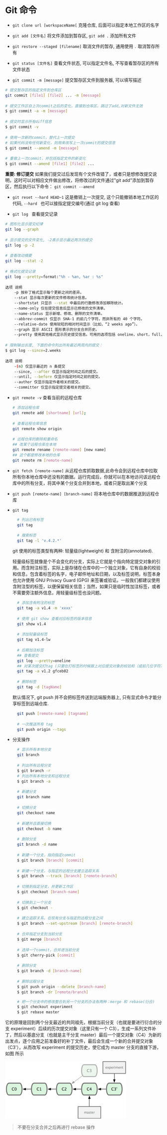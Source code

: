 # Git 命令

- `git clone url [workspaceName[`
  克隆仓库, 后面可以指定本地工作区的名字

- `git add [文件名]`
  将文件添加到暂存区, `git add .` 添加所有文件

- `git restore --staged [filename]`
  取消文件的暂存, 通用使用 `.` 取消暂存所有

- `git status [文件名]`
  查看文件状态, 可以指定文件名, 不写查看暂存区的所有文件状态

- `git commit -m [message]`
  提交暂存区文件到服务器, 可以填写描述

```bash
# 提交暂存区的指定文件到仓库区
git commit [file1] [file2] ... -m [message]

# 提交工作区自上次commit之后的变化，直接到仓库区，跳过了add,对新文件无效
$ git commit -a -m [message]

# 提交时显示所有diff信息
$ git commit -v

# 使用一次新的commit，替代上一次提交
# 如果代码没有任何新变化，则用来改写上一次commit的提交信息
$ git commit --amend -m [message]

# 重做上一次commit，并包括指定文件的新变化
$ git commit --amend [file1] [file2] ...
```

**重要: 修订提交**
如果我们提交过后发现有个文件改错了，或者只是想修改提交说明，这时可以对相应文件做出修改，将修改过的文件通过"git add"添加到暂存区，然后执行以下命令：
`git commit --amend`

- `git reset --hard HEAD~1`
  这是撤销上一次提交, 这个只能撤销本地工作区的代码, `--hard ` 也可以接指定提交编号(通过 git log 查看)

- `git log `
  查看提交记录

```bash
# 图形化显示提交纪律
git log --graph

# 显示提交的文件变化, -2表示显示最近两次的提交
git log -p -2

# 查看改动摘要
git log --stat -2

# 格式化提交记录
git log --pretty=format:"%h - %an, %ar : %s"

选项 说明
    -p 按补丁格式显示每个更新之间的差异。
    --stat 显示每次更新的文件修改统计信息。
    --shortstat 只显示 --stat 中最后的行数修改添加移除统计。
    --name-only 仅在提交信息后显示已修改的文件清单。
    --name-status 显示新增、修改、删除的文件清单。
    --abbrev-commit 仅显示 SHA-1 的前几个字符，而非所有的 40 个字符。
    --relative-date 使用较短的相对时间显示（比如，“2 weeks ago”）。
    --graph 显示 ASCII 图形表示的分支合并历史。
    --pretty 使用其他格式显示历史提交信息。可用的选项包括 oneline，short，full，fuller 和 format（后跟指定格式）。

# 限制输出长度, 下面的命令列出所有最近两周内的提交：
$ git log --since=2.weeks

选项 说明
    -(n) 仅显示最近的 n 条提交
    --since, --after 仅显示指定时间之后的提交。
    --until, --before 仅显示指定时间之前的提交。
    --author 仅显示指定作者相关的提交。
    --committer 仅显示指定提交者相关的提交。
```

- `git remote -v`
  查看当前的远程仓库

  ```bash
  # 添加远程仓库
  git remote add [shortname] [url];

  # 查看远程仓库信息
  git remote show origin

  # 远程仓库的删除和重命名
  ## 改某个远程仓库在本地
  git remote rename [remote-name] [new name]
  ## 这个都是修改本地的仓库
  git remote rm [remote-name]

  ```

- `git fetch [remote-name]`
  从远程仓库抓取数据,此命令会到远程仓库中拉取所有你本地仓库中还没有的数据。运行完成后，你就可以在本地访问该远程仓库中的所有分支，将其中某个分支合并到本地，或者只是取出某个分支

- `git push [remote-name] [branch-name]`
  将本地仓库中的数据推送到远程仓库

- `git tag`

  ```bash
    # 列出已有标签
    git tag

    # 搜索标签
    git tag -l 'v.4.2.*'
  ```

  git 使用的标签类型有两种: 轻量级(lightweight) 和 含附注的(annotated).

  轻量级标签就像是个不会变化的分支，实际上它就是个指向特定提交对象的引用。而含附注标签，实际上是存储在仓库中的一个独立对象，它有自身的校验和信息，包含着标签的名字，电子邮件地址和日期，以及标签说明，标签本身也允许使用 GNU Privacy Guard (GPG) 来签署或验证。一般我们都建议使用含附注型的标签，以便保留相关信息；当然，如果只是临时性加注标签，或者不需要旁注额外信息，用轻量级标签也没问题。

  ```bash
    # 添加含有附注的标签
    git tag -a v1.4 -m 'xxxx'

    # 使用 git show 查看对应标签的版本信息
    git show v1.4

    # 添加轻量级标签
    git tag v1.4-lw

    # 后期加注标签
    ## 查看提交
    git log --pretty=oneline
    ## 对某次提交打tag (只要在打标签的时候跟上对应提交对象的校验和（或前几位字符）即可：)
    git tag -a v1.2 gfceb02

    # 删除标签
    git tag -d [tagName]
  ```

  默认情况下, git push 并不会把标签传送到远端服务器上, 只有显式命令才能分享标签到远端仓库.

  ```bash
    git push [remote-name] [tagname]

    # 一次推送所有 tag
    git push origin --tags
  ```

- 分支操作

  ```bash
    # 显示所有本地分支
    git branch

    # 列出所有远程分支
    $ git branch -r
    # 列出所有本地分支和远程分支
    $ git branch -a

    # 新建分支
    git branch name

    # 切换分支
    git checkout name

    # 新建并且直接切换
    git checkout -b name

    # 删除分支
    git branch -d name

    # 新建一个分支，指向指定commit
    $ git branch [branch] [commit]

    # 新建一个分支，与指定的远程分支建立追踪关系
    $ git branch --track [branch] [remote-branch]

    # 切换到指定分支，并更新工作区
    $ git checkout [branch-name]

    # 切换到上一个分支
    $ git checkout -

    # 建立追踪关系，在现有分支与指定的远程分支之间
    $ git branch --set-upstream [branch] [remote-branch]

    # 合并指定分支到当前分支
    $ git merge [branch]

    # 选择一个commit，合并进当前分支
    $ git cherry-pick [commit]

    # 删除分支
    $ git branch -d [branch-name]

    # 删除远程分支
    $ git push origin --delete [branch-name]
    $ git branch -dr [remote/branch]
  ```

  ```bash
    # 把一个分支中的修改整合到另一个分支的办法有两种：merge 和 rebase(衍合)
    $ git checkout experiment
    $ git rebase master
  ```

它的原理是回到两个分支最近的共同祖先，根据当前分支（也就是要进行衍合的分支 experiment）后续的历次提交对象（这里只有一个 C3），生成一系列文件补丁，然后以基底分支（也就是主干分支 master）最后一个提交对象（C4）为新的出发点，逐个应用之前准备好的补丁文件，最后会生成一个新的合并提交对象（C3'），从而改写 experiment 的提交历史，使它成为 master 分支的直接下游，如图 所示

![](img/18333fig0329-tn.png)

> 不要在分支合并之后再进行 rebase 操作
